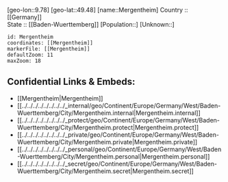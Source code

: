 ﻿---
location: [49.48,9.78] 
mapzoom: [7,12] 
mapmarker: city 
type: City
tags:
- geo/City


SpocWebEntityId: 32421
isDeleted: false
confidential: public

---
[geo-lon::9.78] 
[geo-lat::49.48] 
[name::Mergentheim] 
Country :: [[Germany]]  
State :: [[Baden-Wuerttemberg]] 
[Population::] 
[Unknown::] 


```leaflet
id: Mergentheim
coordinates: [[Mergentheim]] 
markerFile: [[Mergentheim]] 
defaultZoom: 11 
maxZoom: 18
```


## Confidential Links & Embeds: 
- [[Mergentheim|Mergentheim]]  
- [[../../../../../../../../_internal/geo/Continent/Europe/Germany/West/Baden-Wuerttemberg/City/Mergentheim.internal|Mergentheim.internal]] 
- [[../../../../../../../../_protect/geo/Continent/Europe/Germany/West/Baden-Wuerttemberg/City/Mergentheim.protect|Mergentheim.protect]] 
- [[../../../../../../../../_private/geo/Continent/Europe/Germany/West/Baden-Wuerttemberg/City/Mergentheim.private|Mergentheim.private]] 
- [[../../../../../../../../_personal/geo/Continent/Europe/Germany/West/Baden-Wuerttemberg/City/Mergentheim.personal|Mergentheim.personal]] 
- [[../../../../../../../../_secret/geo/Continent/Europe/Germany/West/Baden-Wuerttemberg/City/Mergentheim.secret|Mergentheim.secret]] 

